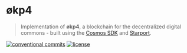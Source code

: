 # økp4

> Implementation of **økp4**, a blockchain for the decentralized digital commons - built using the
> [Cosmos SDK](https://github.com/cosmos/cosmos-sdk) and [Starport](https://starport.com).

[![conventional commits](https://img.shields.io/badge/Conventional%20Commits-1.0.0-yellow.svg)](https://conventionalcommits.org)
[![license](https://img.shields.io/badge/License-BSD_3--Clause-blue.svg)](https://opensource.org/licenses/BSD-3-Clause)
